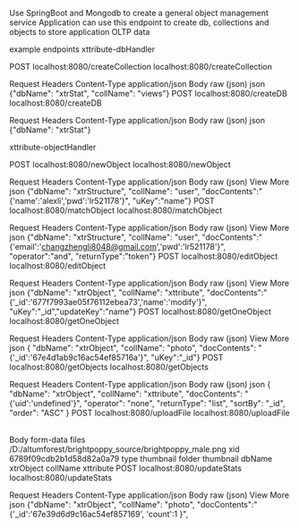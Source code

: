Use SpringBoot and Mongodb to create a general object management service 
Application can use this endpoint to create db, collections and objects to store application OLTP data

example endpoints
xttribute-dbHandler
﻿

POST
localhost:8080/createCollection
localhost:8080/createCollection
﻿

Request Headers
Content-Type
application/json
Body
raw (json)
json
{"dbName": "xtrStat", "collName": "views"}
POST
localhost:8080/createDB
localhost:8080/createDB
﻿

Request Headers
Content-Type
application/json
Body
raw (json)
json
{"dbName": "xtrStat"}


xttribute-objectHandler
﻿

POST
localhost:8080/newObject
localhost:8080/newObject
﻿

Request Headers
Content-Type
application/json
Body
raw (json)
View More
json
{"dbName": "xtrStructure", "collName": "user", "docContents":"{'name':'alexli','pwd':'lr521178'}", "uKey":"name"}
POST
localhost:8080/matchObject
localhost:8080/matchObject
﻿

Request Headers
Content-Type
application/json
Body
raw (json)
View More
json
{"dbName": "xtrStructure", "collName": "user", "docContents":"{'email':'changzhengli8048@gmail.com','pwd':'lr521178'}", "operator":"and", "returnType":"token"}
POST
localhost:8080/editObject
localhost:8080/editObject
﻿

Request Headers
Content-Type
application/json
Body
raw (json)
View More
json
{"dbName": "xtrObject", "collName": "xttribute", "docContents":"{'_id':'677f7993ae05f76112ebea73','name':'modify'}", "uKey":"_id","updateKey":"name"}
POST
localhost:8080/getOneObject
localhost:8080/getOneObject
﻿

Request Headers
Content-Type
application/json
Body
raw (json)
View More
json
{ "dbName": "xtrObject", "collName": "photo", "docContents": "{'_id':'67e4d1ab9c16ac54ef85716a'}", "uKey":"_id"}
POST
localhost:8080/getObjects
localhost:8080/getObjects
﻿

Request Headers
Content-Type
application/json
Body
raw (json)
json
{
  "dbName": "xtrObject",
  "collName": "xttribute",
  "docContents": "{'uid':'undefined'}",
  "operator": "none",
  "returnType": "list",
  "sortBy": "_id",
  "order": "ASC"
}
POST
localhost:8080/uploadFile
localhost:8080/uploadFile
﻿

Body
form-data
files
/D:/altumforest/brightpoppy_source/brightpoppy_male.png
xid
6789f09cdb2b1d58d82a0a79
type
thumbnail
folder
thumbnail
dbName
xtrObject
collName
xttribute
POST
localhost:8080/updateStats
localhost:8080/updateStats
﻿

Request Headers
Content-Type
application/json
Body
raw (json)
View More
json
{"dbName": "xtrObject", "collName": "photo", "docContents":"{'_id':'67e39d6d9c16ac54ef857169', 'count':1 }",

